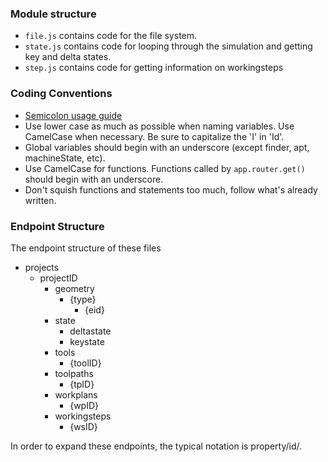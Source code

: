 
### Module structure
+ `file.js` contains code for the file system.
+ `state.js` contains code for looping through the simulation and getting key and delta states.
+ `step.js` contains code for getting information on workingsteps

### Coding Conventions
+ [Semicolon usage guide](https://www.codecademy.com/blog/78)
+ Use lower case as much as possible when naming variables. Use CamelCase when necessary. Be sure to capitalize the 'I' in 'Id'.
+ Global variables should begin with an underscore (except finder, apt, machineState, etc).
+ Use CamelCase for functions. Functions called by `app.router.get()` should begin with an underscore.
+ Don't squish functions and statements too much, follow what's already written.

### Endpoint Structure
The endpoint structure of these files
+ projects
	- projectID
		* geometry
			+ {type}
				+ {eid}
		* state
			+ deltastate
			* keystate
		* tools
			+ {toolID}
		* toolpaths
			+ {tpID}
		* workplans
			+ {wpID}
		* workingsteps
			+ {wsID}

In order to expand these endpoints, the typical notation is property/id/.

